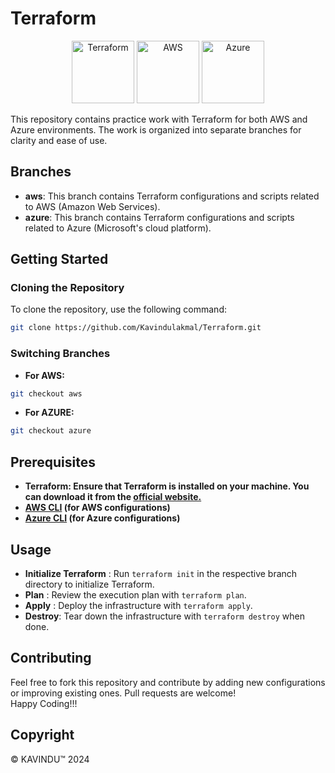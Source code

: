 # Terraform

<p align="center">
  <img src="https://www.terraform.io/assets/images/logo-hashicorp-3f10732f.svg" alt="Terraform" width="100"/>
  <img src="https://a0.awsstatic.com/libra-css/images/logos/aws_logo_smile_1200x630.png" alt="AWS" width="100"/>
  <img src="https://upload.wikimedia.org/wikipedia/commons/a/a8/Microsoft_Azure_Logo.svg" alt="Azure" width="100"/>
</p>

This repository contains practice work with Terraform for both AWS and Azure environments. The work is organized into separate branches for clarity and ease of use.

## Branches

- **aws**: This branch contains Terraform configurations and scripts related to AWS (Amazon Web Services).
- **azure**: This branch contains Terraform configurations and scripts related to Azure (Microsoft's cloud platform).

## Getting Started

### Cloning the Repository

To clone the repository, use the following command:

```bash
git clone https://github.com/Kavindulakmal/Terraform.git
```
### Switching Branches

- **For AWS:**
```bash
git checkout aws
```
- **For AZURE:**
```bash
git checkout azure
```
## Prerequisites
- **Terraform: Ensure that Terraform is installed on your machine. You can download it from the [official website.](https://www.terraform.io/)**
- **[AWS CLI](https://docs.aws.amazon.com/cli/latest/userguide/getting-started-install.html) (for AWS configurations)**
- **[Azure CLI](https://learn.microsoft.com/en-us/cli/azure/) (for Azure configurations)**

## Usage
- **Initialize Terraform** : Run `terraform init` in the respective branch directory to initialize Terraform.
- **Plan** : Review the execution plan with `terraform plan`.
- **Apply** : Deploy the infrastructure with `terraform apply`.
- **Destroy**: Tear down the infrastructure with `terraform destroy` when done.

## Contributing
Feel free to fork this repository and contribute by adding new configurations or improving existing ones. Pull requests are welcome! <br>
Happy Coding!!!

## Copyright
© KAVINDU™ 2024
